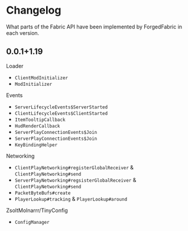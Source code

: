 # Changelog

What parts of the Fabric API have been implemented by ForgedFabric in each version.  


## 0.0.1+1.19

Loader
- `ClientModInitializer`
- `ModInitializer`

Events
- `ServerLifecycleEvents$ServerStarted`
- `ClientLifecycleEvents$ClientStarted`
- `ItemTooltipCallback`
- `HudRenderCallback`
- `ServerPlayConnectionEvents$Join`
- `ServerPlayConnectionEvents$Join`
- `KeyBindingHelper`

Networking
- `ClientPlayNetworking#registerGlobalReceiver` & `ClientPlayNetworking#send`
- `ServerPlayNetworking#regsisterGlobalReceiver` & `ClientPlayNetworking#send`
- `PacketByteBufs#create`
- `PlayerLookup#tracking` & `PlayerLookup#around`

ZsoltMolnarrr/TinyConfig
- `ConfigManager`
